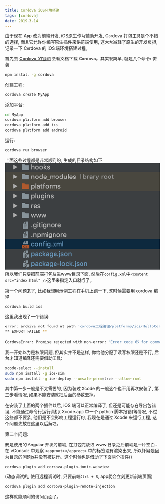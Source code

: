 ```yaml
---
title: Cordova iOS环境搭建
tags: [cordova]
date: 2019-3-14
---
```

由于现在 App 改为前端开发, iOS原生作为辅助开发, Cordova 打包工具是个不错的选择, 而且它允许你编写原生插件来供前端使用, 这大大减轻了原生的开发负担, 记录一下 Cordova 的 iOS 端环境搭建过程。
<!-- more -->
首先去 [Cordova 的官网](https://cordova.apache.org/#getstarted) 去看文档下载 Cordova。其实很简单, 就是几个命令:
安装
```bash
npm install -g cordova
```
创建工程:
```bash
cordova create MyApp
```
添加平台:
```bash
cd MyApp
cordova platform add browser
cordova platform add ios
cordova platform add android
```
运行:
```bash
cordova run browser
```
上面这些过程都是非常顺利的, 生成的目录结构如下
![](/img/cordovadir.png)
所以我们只要把前端打包放进www目录下面, 然后在`config.xml`中`<content src="index.html" />`这里来指定入口就行了。

第一个问题来了, 比如我想用示例工程在手机上跑一下, 这时候需要用 cordova 编译
```bash
cordova build ios
```
这里我出现了一个错误:
```bash
error: archive not found at path 'cordova工程路径/platforms/ios/HelloCordova.xcarchive'
** EXPORT FAILED **

CordovaError: Promise rejected with non-error: 'Error code 65 for command: xcodebuild with args: -exportArchive,-archivePath,HelloCordova.xcarchive,-exportOptionsPlist
```
我一开始以为是权限问题, 但其实并不是这样, 你给他分配了读写权限还是不行, 后台才知道编译还需要借助工具:
```bash
xcode-select --install
sudo npm install -g ios-sim
sudo npm install -g ios-deploy --unsafe-perm=true --allow-root
```
其中第一步一般是不太需要的, 因为装过 Xcode 的一般这个也不用再次安装了, 第三步看情况, 如果不能安装就把后面的参数去掉。

在安装了上面的两个插件以后, iOS 端可以正常编译了, 但还是可能存在导出包错误, 不能通过命令行运行真机( Xcode.app 中一个 python 脚本报错)等情况, 不过这些都不要紧, 他们是不会影响工程运行的, 我现在是通过 Xcode 来运行工程, 这个问题先放在这里以后解决。

第二个问题: 

我是使用的 Angular 开发的前端, 在打包完放进 www 目录之后前端是一片空白~ 在 vConsole 中观察 `<approot></approot>` 中的标签没有渲染出来, 所以怀疑是因为目录的问题js并没有被执行。这个时候也是借助了下面两个插件()
```bash
cordova plugin add cordova-plugin-ionic-webview
```
(动态调试的, 使用远程调试时, 只要前端`Ctrl + S`, app就会立刻更新前端页面)
```bash
cordova plugin add cordova-plugin-remote-injection
```
这样就能顺利的访问页面了。

